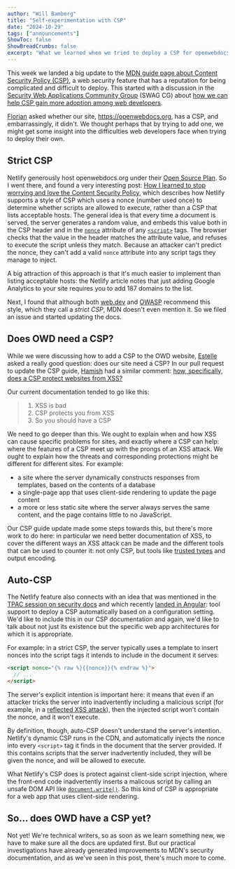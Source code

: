 ```yaml
---
author: "Will Bamberg"
title: "Self-experimentation with CSP"
date: "2024-10-29"
tags: ["announcements"]
ShowToc: false
ShowBreadCrumbs: false
excerpt: "What we learned when we tried to deploy a CSP for openwebdocs.org."
---
```


This week we landed a big update to the [MDN guide page about Content Security Policy (CSP)](https://developer.mozilla.org/en-US/docs/Web/HTTP/CSP), a web security feature that has a reputation for being complicated and difficult to deploy. This started with a discussion in the [Security Web Applications Community Group](https://www.w3.org/community/swag/) (SWAG CG) about [how we can help CSP gain more adoption among web developers](https://github.com/w3c-cg/swag/issues/3).

[Florian](https://front-end.social/@floscholz) asked whether our site, <https://openwebdocs.org>, has a CSP, and embarrassingly, it didn't. We thought perhaps that by trying to add one, we might get some insight into the difficulties web developers face when trying to deploy their own.

## Strict CSP

Netlify generously host openwebdocs.org under their [Open Source Plan](https://www.netlify.com/legal/open-source-policy/). So I went there, and found a very interesting post: [How I learned to stop worrying and love the Content Security Policy](https://www.netlify.com/blog/general-availability-content-security-policy-csp-nonce-integration/), which describes how Netlify supports a style of CSP which uses a nonce (number used once) to determine whether scripts are allowed to execute, rather than a CSP that lists acceptable hosts. The general idea is that every time a document is served, the server generates a random value, and embeds this value both in the CSP header and in the [`nonce`](https://developer.mozilla.org/en-US/docs/Web/HTML/Element/script#nonce) attribute of any [`<script>`](https://developer.mozilla.org/en-US/docs/Web/HTML/Element/script) tags. The browser checks that the value in the header matches the attribute value, and refuses to execute the script unless they match. Because an attacker can't predict the nonce, they can't add a valid `nonce` attribute into any script tags they manage to inject.

A big attraction of this approach is that it's much easier to implement than listing acceptable hosts: the Netlify article notes that just adding Google Analytics to your site requires you to add 187 domains to the list.

Next, I found that although both [web.dev](https://web.dev/articles/strict-csp) and [OWASP](https://cheatsheetseries.owasp.org/cheatsheets/Content_Security_Policy_Cheat_Sheet.html#csp-types-granularallowlist-based-or-strict) recommend this style, which they call a _strict CSP_, MDN doesn't even mention it. So we filed an issue and started updating the docs.

## Does OWD need a CSP?

While we were discussing how to add a CSP to the OWD website, [Estelle](https://front-end.social/@estelle) asked a really good question: does our site need a CSP? In our pull request to update the CSP guide, [Hamish](https://github.com/hamishwillee) had a similar comment: [how, specifically, does a CSP protect websites from XSS?](https://github.com/mdn/content/pull/36157#discussion_r1789293865)

Our current documentation tended to go like this:

> 1. XSS is bad
> 2. CSP protects you from XSS
> 3. So you should have a CSP

We need to go deeper than this. We ought to explain when and how XSS can cause specific problems for sites, and exactly where a CSP can help: where the features of a CSP meet up with the prongs of an XSS attack. We ought to explain how the threats and corresponding protections might be different for different sites. For example:

- a site where the server dynamically constructs responses from templates, based on the contents of a database
- a single-page app that uses client-side rendering to update the page content
- a more or less static site where the server always serves the same content, and the page contains little to no JavaScript.

Our CSP guide update made some steps towards this, but there's more work to do here: in particular we need better documentation of XSS, to cover the different ways an XSS attack can be made and the different tools that can be used to counter it: not only CSP, but tools like [trusted types](https://developer.mozilla.org/en-US/docs/Web/API/Trusted_Types_API) and output encoding.

## Auto-CSP

The Netlify feature also connects with an idea that was mentioned in the [TPAC session on security docs](https://openwebdocs.org/content/posts/swag-at-tpac-anaheim/) and which recently [landed in Angular](https://github.com/angular/angular-cli/pull/28663): tool support to deploy a CSP automatically based on a configuration setting. We'd like to include this in our CSP documentation and again, we'd like to talk about not just its existence but the specific web app architectures for which it is appropriate.

For example: in a strict CSP, the server typically uses a template to insert nonces into the script tags it intends to include in the document it serves:

```html
<script nonce="{% raw %}{{nonce}}{% endraw %}">
  // ...
</script>
```

The server's explicit intention is important here: it means that even if an attacker tricks the server into inadvertently including a malicious script (for example, in a [reflected XSS attack](https://portswigger.net/web-security/cross-site-scripting/reflected)), then the injected script won't contain the nonce, and it won't execute.

By definition, though, auto-CSP doesn't understand the server's intention. Netlify's dynamic CSP runs in the CDN, and automatically injects the nonce into every `<script>` tag it finds in the document that the server provided. If this contains scripts that the server inadvertently included, they will be given the nonce, and will be allowed to execute.

What Netlify's CSP does is protect against client-side script injection, where the front-end code inadvertently inserts a malicous script by calling an unsafe DOM API like [`document.write()`](https://developer.mozilla.org/en-US/docs/Web/API/Document/write). So this kind of CSP is appropriate for a web app that uses client-side rendering.

## So... does OWD have a CSP yet?

Not yet! We're technical writers, so as soon as we learn something new, we have to make sure all the docs are updated first. But our practical investigations have already generated improvements to MDN's security documentation, and as we've seen in this post, there's much more to come.
